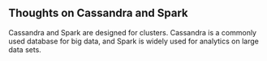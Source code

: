 <h2> Thoughts on Cassandra and Spark</h2>

<p>Cassandra and Spark are designed for clusters. Cassandra is a commonly used database for big data, and Spark is widely used for analytics on large data sets.</p>
